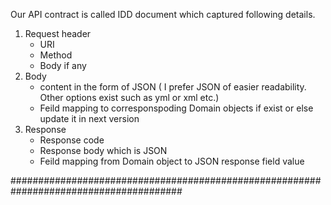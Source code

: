 Our API contract is called IDD document which captured following details.

1. Request header
   - URI
   - Method
   - Body if any
2. Body
   - content in the form of JSON ( I prefer JSON of easier readability. Other options exist such as yml or xml etc.)
   - Feild mapping to corresponspoding Domain objects if exist or else update it in next version
3. Response
   - Response code
   - Response body which is JSON
   - Feild mapping from Domain object to JSON response field value
  
#######################################################################################

